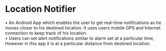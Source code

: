 # Location Notifier
• An Android App which enables the user to get real-time notifications as he moves closer to his destined location. It uses users mobile GPS and Internet connection to keep track of his location.<br/>
• Users can set alert notifications similar to alarm set at a particular time, However in this app it is at a 
particular distance from destined location.<br/>

